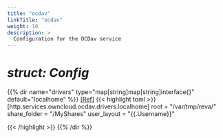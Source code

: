 ```yaml
---
title: "ocdav"
linkTitle: "ocdav"
weight: 10
description: >
  Configuration for the OCDav service
---
```


# _struct: Config_

{{% dir name="drivers" type="map[string]map[string]interface{}" default="localhome" %}}
 [[Ref]](https://github.com/cs3org/reva/tree/master/internal/http/services/owncloud/ocdav/ocdav.go#L110)
{{< highlight toml >}}
[http.services.owncloud.ocdav.drivers.localhome]
root = "/var/tmp/reva/"
share_folder = "/MyShares"
user_layout = "{{.Username}}"

{{< /highlight >}}
{{% /dir %}}

